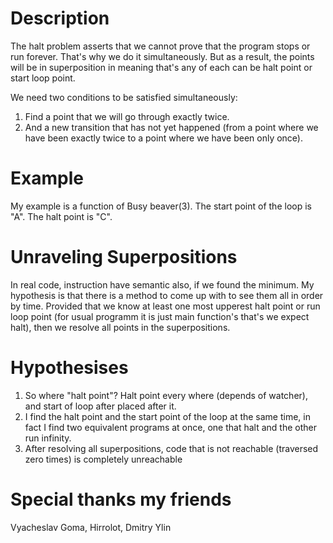 # Description 
The halt problem asserts that we cannot prove that the program stops or run forever. That's why we do it simultaneously. But as a result, the points will be in superposition in meaning that's any of each can be halt point or start loop point.

We need two conditions to be satisfied simultaneously:
1. Find a point that we will go through exactly twice. 
2. And a new transition that has not yet happened (from a point where we have been exactly twice to a point where we have been only once).

# Example

My example is a function of Busy beaver(3). The start point of the loop is "A". The halt point is "C".

# Unraveling Superpositions
In real code, instruction have semantic also, if we found the minimum. My hypothesis is that there is a method to come up with to see them all in order by time. Provided that we know at least one most upperest halt point or run loop point (for usual programm it is just main function's that's we expect halt), then we resolve all points in the superpositions.

# Hypothesises
1. So where "halt point"? Halt point every where (depends of watcher), and start of loop after placed after it.
2. I find the halt point and the start point of the loop at the same time, in fact I find two equivalent programs at once, one that halt and the other run infinity.
3. After resolving all superpositions, code that is not reachable (traversed zero times) is completely unreachable

# Special thanks my friends
Vyacheslav Goma, Hirrolot, Dmitry Ylin
